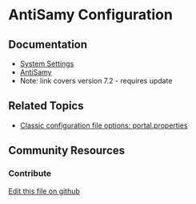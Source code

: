 # AntiSamy Configuration

## Documentation

* [System Settings](https://learn.liferay.com/dxp/7.x/en/system-administration/configuring-liferay/system-settings.html)
* [AntiSamy](https://portal.liferay.dev/docs/7-2/deploy/-/knowledge_base/d/antisamy)
* Note: link covers version 7.2 - requires update

## Related Topics

* [Classic configuration file options: portal.properties](https://docs.liferay.com/portal/7.3-latest/propertiesdoc/portal.properties.html)

## Community Resources


### Contribute

[Edit this file on github](https://github.com/olafk/controlpanel-documentation-docs/blob/master/md/73en/com_liferay_configuration_admin_web_portlet_SystemSettingsPortlet/com.liferay.portal.security.antisamy.configuration.AntiSamyConfiguration.md)
